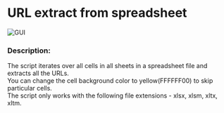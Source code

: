 # URL extract from spreadsheet
![GUI](https://i.imgur.com/KU5CtUy.png)
### Description:
The script iterates over all cells in all sheets in a spreadsheet file and extracts all the URLs.  
You can change the cell background color to yellow(FFFFFF00) to skip particular cells.  
The script only works with the following file extensions - xlsx, xlsm, xltx, xltm.
